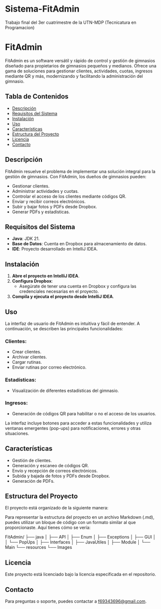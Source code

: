 # Sistema-FitAdmin
Trabajo final del 3er cuatrimestre de la UTN-MDP (Tecnicatura en Programacion)

# FitAdmin

FitAdmin es un software versátil y rápido de control y gestión de gimnasios diseñado para propietarios de gimnasios pequeños y medianos. Ofrece una gama de soluciones para gestionar clientes, actividades, cuotas, ingresos mediante QR y más, modernizando y facilitando la administración del gimnasio.

## Tabla de Contenidos
- [Descripción](#descripción)
- [Requisitos del Sistema](#requisitos-del-sistema)
- [Instalación](#instalación)
- [Uso](#uso)
- [Características](#características)
- [Estructura del Proyecto](#estructura-del-proyecto)
- [Licencia](#licencia)
- [Contacto](#contacto)

## Descripción

FitAdmin resuelve el problema de implementar una solución integral para la gestión de gimnasios. Con FitAdmin, los dueños de gimnasios pueden:

- Gestionar clientes.
- Administrar actividades y cuotas.
- Controlar el acceso de los clientes mediante códigos QR.
- Enviar y recibir correos electrónicos.
- Subir y bajar fotos y PDFs desde Dropbox.
- Generar PDFs y estadísticas.

## Requisitos del Sistema

- **Java**: JDK 21.
- **Base de Datos**: Cuenta en Dropbox para almacenamiento de datos.
- **IDE**: Proyecto desarrollado en IntelliJ IDEA.

## Instalación

1. **Abre el proyecto en IntelliJ IDEA**.
2. **Configura Dropbox**:
   - Asegúrate de tener una cuenta en Dropbox y configura las credenciales necesarias en el proyecto.
3. **Compila y ejecuta el proyecto desde IntelliJ IDEA**.

## Uso

La interfaz de usuario de FitAdmin es intuitiva y fácil de entender. A continuación, se describen las principales funcionalidades:

### Clientes:
- Crear clientes.
- Archivar clientes.
- Cargar rutinas.
- Enviar rutinas por correo electrónico.

### Estadísticas:
- Visualización de diferentes estadísticas del gimnasio.

### Ingresos:
- Generación de códigos QR para habilitar o no el acceso de los usuarios.

La interfaz incluye botones para acceder a estas funcionalidades y utiliza ventanas emergentes (pop-ups) para notificaciones, errores y otras situaciones.

## Características

- Gestión de clientes.
- Generación y escaneo de códigos QR.
- Envío y recepción de correos electrónicos.
- Subida y bajada de fotos y PDFs desde Dropbox.
- Generación de PDFs.

## Estructura del Proyecto

El proyecto está organizado de la siguiente manera:


Para representar la estructura del proyecto en un archivo Markdown (.md), puedes utilizar un bloque de código con un formato similar al que proporcionaste. Aquí tienes cómo se vería:


FitAdmin/
├── java
│   ├── API
│   ├── Enum
│   ├── Exceptions
│   ├── GUI
│   │   └── PopUps
│   ├── Interfaces
│   ├── JavaUtiles
│   ├── Module
│   └── Main
└── resources
    └── Images

## Licencia

Este proyecto está licenciado bajo la licencia especificada en el repositorio.

## Contacto

Para preguntas o soporte, puedes contactar a f69343696@gmail.com. 
